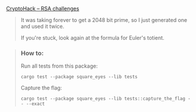 [CryptoHack – RSA challenges](https://cryptohack.org/challenges/rsa/)

> It was taking forever to get a 2048 bit prime, so I just generated one and used it twice.
>
> If you're stuck, look again at the formula for Euler's totient.

> ### How to:
> Run all tests from this package:
>
>     cargo test --package square_eyes --lib tests
>
> Capture the flag:
>
>     cargo test --package square_eyes --lib tests::capture_the_flag -- --exact
